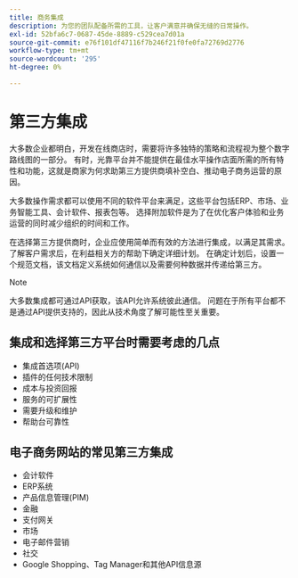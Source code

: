 ```yaml
---
title: 商务集成
description: 为您的团队配备所需的工具，让客户满意并确保无缝的日常操作。
exl-id: 52bfa6c7-0687-45de-8889-c529cea7d01a
source-git-commit: e76f101df47116f7b246f21f0fe0fa72769d2776
workflow-type: tm+mt
source-wordcount: '295'
ht-degree: 0%

---
```


# 第三方集成

大多数企业都明白，开发在线商店时，需要将许多独特的策略和流程视为整个数字路线图的一部分。 有时，光靠平台并不能提供在最佳水平操作店面所需的所有特性和功能，这就是商家为何求助第三方提供商填补空白、推动电子商务运营的原因。

大多数操作需求都可以使用不同的软件平台来满足，这些平台包括ERP、市场、业务智能工具、会计软件、报表包等。 选择附加软件是为了在优化客户体验和业务运营的同时减少组织的时间和工作。

在选择第三方提供商时，企业应使用简单而有效的方法进行集成，以满足其需求。 了解客户需求后，在利益相关方的帮助下确定详细计划。 在确定计划后，设置一个规范文档，该文档定义系统如何通信以及需要何种数据并传递给第三方。

>[!NOTE]
>
>大多数集成都可通过API获取，该API允许系统彼此通信。 问题在于所有平台都不是通过API提供支持的，因此从技术角度了解可能性至关重要。

## 集成和选择第三方平台时需要考虑的几点

- 集成首选项(API)
- 插件的任何技术限制
- 成本与投资回报
- 服务的可扩展性
- 需要升级和维护
- 帮助台可靠性

## 电子商务网站的常见第三方集成

- 会计软件
- ERP系统
- 产品信息管理(PIM)
- 金融
- 支付网关
- 市场
- 电子邮件营销
- 社交
- Google Shopping、Tag Manager和其他API信息源
